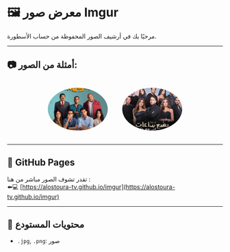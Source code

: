 # 🖼️ معرض صور Imgur

مرحبًا بك في أرشيف الصور المحفوظة من حساب الأسطورة.

---

## 📷 أمثلة من الصور:

<p align="center">
  <img alt="صورة 1" src="SikoSiko.jpg" style="width: 140px; height: 100px; margin: 15px; border-radius: 50%; object-fit: cover;">
  <img alt="صورة 2" src="BadaaSaat.jpg" style="width: 140px; height: 100px; margin: 15px; border-radius: 50%; object-fit: cover;">

  
</p>

---

## 🔗 GitHub Pages

تقدر تشوف الصور مباشر من هنا :  
⬅️💻 [https://alostoura-tv.github.io/imgur](https://alostoura-tv.github.io/imgur)

---

## 📁 محتويات المستودع

- `.jpg`, `.png`: صور
